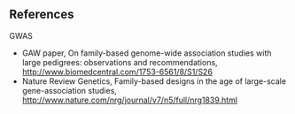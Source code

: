 ## References

GWAS

* GAW paper, On family-based genome-wide association studies with large pedigrees: observations and recommendations, http://www.biomedcentral.com/1753-6561/8/S1/S26
* Nature Review Genetics, Family-based designs in the age of large-scale gene-association studies, http://www.nature.com/nrg/journal/v7/n5/full/nrg1839.html
